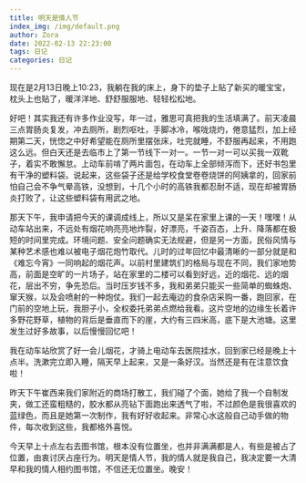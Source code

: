 ```yaml
---
title: 明天是情人节
index_img: /img/default.png
author: Zora
date: 2022-02-13 22:23:00
tags: 日记
categories: 日记
---
```


现在是2月13日晚上10:23，我躺在我的床上，身下的垫子上贴了新买的暖宝宝，枕头上也贴了，暖洋洋地、舒舒服服地、轻轻松松地。

好吧！其实我还有许多作业没写，年一过，雅思可真把我的生活填满了。前天凌晨三点胃肠炎复发，冲去厕所，剧烈呕吐，手脚冰冷，喉咙烧灼，倦意猛烈，加上经期第二天，恍惚之中好希望能在厕所里摆张床，吐完就睡，不舒服再起来，不用跑这么远。但白天还是去临市上了第一节线下一对一。一节一对一可以买我一双靴子，着实不敢懈怠。上动车前啃了两片面包，在动车上全部倾泻而下，还好书包里有干净的塑料袋。说起来，这些袋子还是给学校食堂卷卷烧饼的阿姨拿的，回家前怕自己会不争气晕高铁，没想到，十几个小时的高铁我都忍耐不适，现在却被胃肠炎打败了，让这些塑料袋有用武之地。

那天下午，我申请把今天的课调成线上，所以又是呆在家里上课的一天！嘿嘿！从动车站出来，不远处有烟花响亮亮地炸裂，好漂亮，千姿百态，上升、降落都在极短的时间里完成。环境问题、安全问题确实无法规避，但是另一方面，民俗风情与某种艺术感也难以被电子烟花炮竹取代。儿时的过年回忆中最清晰的一部分就是和《难忘今宵》一同响起的烟花声。以前村里建筑们的格局与现在不同，我们家地势高，前面是空旷的一片场子，站在家里的二楼可以看到好远，近的烟花、远的烟花，层出不穷，争先恐后。当时压岁钱不多，我和弟弟只能买一些简单的蜘蛛炮、窜天猴，以及会喷射的一种炮仗。我们一起去庵边的食杂店采购一番，跑回家，在门前的空地上玩，我胆子小，全权委托弟弟点燃给我看。这片空地的边缘生长着许多野花野草，植物的背后是垂直而下的崖，大约有三四米高，底下是大池塘。这里发生过好多故事，以后慢慢回忆吧！

我在动车站欣赏了好一会儿烟花，才骑上电动车去医院挂水，回到家已经是晚上十点半。洗漱完立即入睡，隔天早上起来，又是一条好汉。当然还是有在注意饮食啦！

昨天下午崔西来我们家附近的商场打散工，我们碰了个面，她给了我一个自制发夹，做工还蛮粗糙的，胶水都从亮钻下面跑出来透气了啦，不过颜色是我很喜欢的蓝绿色，而且是她第一次制作，我有好好收起来。非常心水这般自己动手做的物件，每次收到这些，我都格外喜悦。

今天早上十点左右去图书馆，根本没有位置坐，也并非满满都是人，有些是被占了位置，由衷讨厌占座行为。明天是情人节，我的情人就是我自己，我决定要一大清早和我的情人相约图书馆，不信还无位置坐。晚安！


